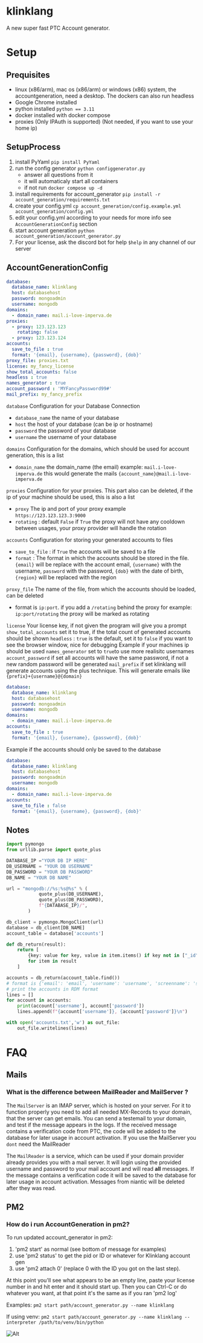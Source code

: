 # klinklang

A new super fast PTC Account generator.

# Setup

## Prequisites
- linux (x86/arm), mac os (x86/arm) or windows (x86) system, the accountgeneration, need a desktop. The dockers can also run headless
- Google Chrome installed
- python installed `python == 3.11`
- docker installed with docker compose
- proxies (Only IPAuth is supported) (Not needed, if you want to use your home ip)

## SetupProcess
1. install PyYaml `pip install PyYaml`
2. run the config generator `python configgenerator.py`
   - answer all questions from it
   - it will automaticaly start all containers
   - if not run `docker compose up -d`
3. install requirements for account_generator `pip install -r account_generation/requirements.txt`
4. create your config.yml `cp account_generation/config.example.yml account_generation/config.yml`
5. edit your config.yml according to your needs for more info see `AccountGenerationConfig` section
6. start account generation `python account_generation/account_generator.py`
7. For your license, ask the discord bot for help `$help` in any channel of our server 

## AccountGenerationConfig
```yaml
database:
  database_name: klinklang
  host: databasehost
  password: mongoadmin
  username: mongodb
domains:
  - domain_name: mail.i-love-imperva.de
proxies:
  - proxy: 123.123.123
    rotating: false
  - proxy: 123.123.124
accounts:
  save_to_file : true
  format: '{email}, {username}, {password}, {dob}'
proxy_file: proxies.txt
license: my_fancy_license
show_total_accounts: false
headless : true
names_generator : true
account_password : 'MYFancyPassword99#'
mail_prefix: my_fancy_prefix
```
`database` Configuration for your Database Connection
- `database_name` the name of your database
- `host` the host of your database (can be ip or hostname)
- `password` the password of your database
- `username` the username of your database

`domains` Configuration for the domains, which should be used for account generation, this is a list
- `domain_name` the domain_name (the email) example: `mail.i-love-imperva.de` this would generate the mails `{account_name}@mail.i-love-imperva.de`

`proxies` Configuration for your proxies. This part also can be deleted, if the ip of your machine should be used, this is also a list
- `proxy` The ip and port of your proxy example `https://123.123.123.3:9000`
- `rotating` : default `False` if `True` the proxy will not have any cooldown between usages, your proxy provider will handle the rotation

`accounts` Configuration for storing your generated accounts to files
- `save_to_file` : if `True` the accounts will be saved to a file
- `format` : The format in which the accounts should be stored in the file. `{email}` will be replace with the account email, `{username}` with the username, `password` with the password, `{dob}` with the date of birth, `{region}` will be replaced with the region

`proxy_file` The name of the file, from which the accounts should be loaded, can be deleted
- format is `ip:port`. if you add a `/rotating` behind the proxy for example: `ip:port/rotating` the proxy will be marked as rotating

`license` Your license key, if not given the program will give you a prompt
`show_total_accounts` set it to true, if the total count of generated accounts should be shown
`headless` : `true` is the default, set it to `false` if you want to see the browser window, nice for debugging
Example if your machines ip should be used
`names_generator` set to `true`to use more realisitc usernames
`account_password` if set all accounts will have the same password, if not a new random password will be generated
`mail_prefix` if set klinklang will generate accounts using the plus technique. This will generate emails like `{prefix}+{username}@{domain}`
```yaml
database:
  database_name: klinklang
  host: databasehost
  password: mongoadmin
  username: mongodb
domains:
  - domain_name: mail.i-love-imperva.de
accounts:
  save_to_file : true
  format: '{email}, {username}, {password}, {dob}'
```

Example if the accounts should only be saved to the database
```yaml
database:
  database_name: klinklang
  host: databasehost
  password: mongoadmin
  username: mongodb
domains:
  - domain_name: mail.i-love-imperva.de
accounts:
  save_to_file : false
  format: '{email}, {username}, {password}, {dob}'
```

## Notes
```python
import pymongo
from urllib.parse import quote_plus

DATABASE_IP ="YOUR DB IP HERE"
DB_USERNAME = "YOUR DB USERNAME"
DB_PASSWORD = "YOUR DB PASSWORD"
DB_NAME = "YOUR DB NAME"

url = "mongodb://%s:%s@%s" % (
            quote_plus(DB_USERNAME),
            quote_plus(DB_PASSWORD),
            f"{DATABASE_IP}/",
        )

db_client = pymongo.MongoClient(url)
database = db_client[DB_NAME]
account_table = database['accounts']

def db_return(result):
    return [
        {key: value for key, value in item.items() if key not in ["_id"]}
        for item in result
    ]

accounts = db_return(account_table.find())
# format is {'email': 'email', 'username': 'username', 'screenname': 'screenname', 'password': 'password', 'dob': '1994-10-06'}
# print the accounts in RDM format
lines = []
for account in accounts:
    print(account['username'], account['password'])
    lines.append(f"{account['username']}, {account['password']}\n")

with open('accounts.txt','w') as out_file:
    out_file.writelines(lines)
```

# FAQ

## Mails
### What is the difference between MailReader and MailServer ?
The `MailServer` is an IMAP server, which is hosted on your server. For it to function properly you need to add all
needed MX-Records to your domain, that the server can get emails. You can send a testemail to your domain, and test if the message appears in the logs.
If the received message contains a verification code from PTC, the code will be added to the database for later usage in account activation.
If you use the MailServer you `dont` need the MailReader

The `MailReader` is a service, which can be used if your domain provider already provides you with a mail server. It will login using the provided
username and password to your mail account and will read **all** messages. If the message contains a verification code it will be saved to the database
for later usage in account activation. Messages from niantic will be deleted after they was read.

## PM2
### How do i run AccountGeneration in pm2? 
To run updated account_generator in pm2:

1. 'pm2 start' as normal (see bottom of message for examples)
2. use 'pm2 status' to get the pid or ID or whatever for Klinklang account gen
3. use 'pm2 attach 0' (replace 0 with the ID you got on the last step).

At this point you'll see what appears to be an empty line, paste your license number in and hit enter and it should start up. Then you can Ctrl-C or do whatever you want, at that point it's the same as if you ran 'pm2 log'

Examples:
`pm2 start path/account_generator.py --name klinklang`

If using venv:
`pm2 start path/account_generator.py --name klinklang --interpreter /path/to/venv/bin/python`

![Alt](https://repobeats.axiom.co/api/embed/93648957b6caf0ded61013da22c2e0abaf820911.svg "Repobeats analytics image")
